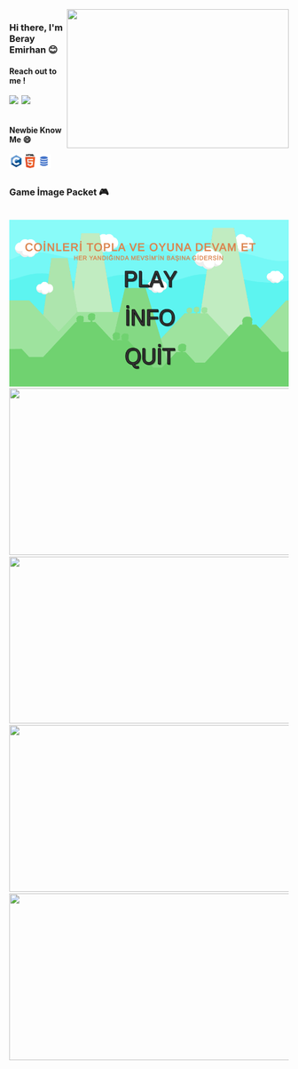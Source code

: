<image src="https://media.giphy.com/media/3oz8xSjBmD1ZyELqW4/giphy.gif" aLign="right" width="400" height="250">


  ### Hi there, I'm Beray Emirhan 😊
  
  #### Reach out to me !

  [<img width="22" src="https://unpkg.com/simple-icons@v6/icons/instagram.svg" aLign="Left" />][instagram]
  [<img width="22" src="https://unpkg.com/simple-icons@v6/icons/twitter.svg" aLign="Left" />][twitter]
  
  [instagram]:https://www.instagram.com/sensoyberayy/
  [twitter]:https://twitter.com/SensoyBerayy
  
  <br />
  <br />
  
  #### Newbie Know Me 😄
  
  <img aLign="Left" src="https://raw.githubusercontent.com/github/explore/f3e22f0dca2be955676bc70d6214b95b13354ee8/topics/c/c.png" width="25" height="25">
  <img aLign="Left" src="https://raw.githubusercontent.com/github/explore/80688e429a7d4ef2fca1e82350fe8e3517d3494d/topics/html/html.png" width="25" height="25">
  <img aLign="Left" src="https://raw.githubusercontent.com/github/explore/80688e429a7d4ef2fca1e82350fe8e3517d3494d/topics/sql/sql.png" width="25" height="25">
  
  <br />
  <br />
  
   ### Game İmage Packet 🎮
  <br />
  
  <img  src="https://github.com/berayemirhan/Game-Project/blob/main/SuperAdam/Readmeİmage/Menü.png" width="600" height="300">
  <br />
  <img  src="https://github.com/berayemirhan/Game-Project/blob/main/SuperAdam/Readmeİmage/Settings.JPG" width="600" height="300">
  <br />
  <img  src="https://github.com/berayemirhan/Game-Project/blob/main/SuperAdam/Readmeİmage/Design.JPG" width="600" height="300">
  <br />
  <img  src="https://github.com/berayemirhan/Game-Project/blob/main/SuperAdam/Readmeİmage/Game.JPG" width="600" height="300">
  <br />
  <img  src="https://github.com/berayemirhan/Game-Project/blob/main/SuperAdam/Readmeİmage/game2.JPG" width="600" height="300">
  <br />
  
  
  

